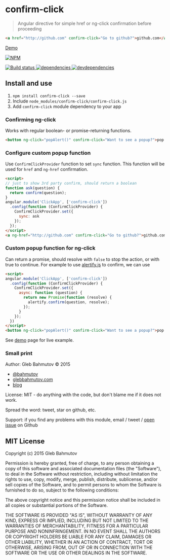 # confirm-click

> Angular directive for simple href or ng-click confirmation before proceeding

```html
<a href="http://github.com" confirm-click="Go to github?">github.com</a>
```

[Demo](http://glebbahmutov.com/confirm-click/)

[![NPM][confirm-click-icon] ][confirm-click-url]

[![Build status][confirm-click-ci-image] ][confirm-click-ci-url]
[![dependencies][confirm-click-dependencies-image] ][confirm-click-dependencies-url]
[![devdependencies][confirm-click-devdependencies-image] ][confirm-click-devdependencies-url]

## Install and use

1. `npm install confirm-click --save`
2. Include `node_modules/confirm-click/confirm-click.js` 
3. Add `confirm-click` module dependency to your app

### Confirming ng-click

Works with regular boolean- or promise-returning functions.

```html
<button ng-click="popAlert()" confirm-click="Want to see a popup?">pop alert</button>
```

### Configure custom popup function

Use `ConfirmClickProvider` function to set `sync` function. This function
will be used for `href` and `ng-href` confirmation.

```html
<script>
// just to show 3rd party confirm, should return a boolean
function ask(question) {
  return confirm(question);
}
angular.module('ClickApp', ['confirm-click'])
  .config(function (ConfirmClickProvider) {
    ConfirmClickProvider.set({
      sync: ask
    });
  });
</script>
<a ng-href="http://github.com" confirm-click="Go to github?">github.com</a>
```

### Custom popup function for ng-click

Can return a promise, should resolve with `false` to stop the action, or with true to continue.
For example to use [alertify.js](http://fabien-d.github.io/alertify.js/) to confirm, we can use

```html
<script>
angular.module('ClickApp', ['confirm-click'])
  .config(function (ConfirmClickProvider) {
    ConfirmClickProvider.set({
      async: function (question) {
        return new Promise(function (resolve) {
          alertify.confirm(question, resolve);
        });
      }
    });
  })
</script>
<button ng-click="popAlert()" confirm-click="Want to see a popup?">pop alert</button>
```

See [demo](http://glebbahmutov.com/confirm-click/) page for live example.

### Small print

Author: Gleb Bahmutov &copy; 2015

* [@bahmutov](https://twitter.com/bahmutov)
* [glebbahmutov.com](http://glebbahmutov.com)
* [blog](http://bahmutov.calepin.co/)

License: MIT - do anything with the code, but don't blame me if it does not work.

Spread the word: tweet, star on github, etc.

Support: if you find any problems with this module, email / tweet /
[open issue](https://github.com/bahmutov/confirm-click/issues) on Github

## MIT License

Copyright (c) 2015 Gleb Bahmutov

Permission is hereby granted, free of charge, to any person
obtaining a copy of this software and associated documentation
files (the "Software"), to deal in the Software without
restriction, including without limitation the rights to use,
copy, modify, merge, publish, distribute, sublicense, and/or sell
copies of the Software, and to permit persons to whom the
Software is furnished to do so, subject to the following
conditions:

The above copyright notice and this permission notice shall be
included in all copies or substantial portions of the Software.

THE SOFTWARE IS PROVIDED "AS IS", WITHOUT WARRANTY OF ANY KIND,
EXPRESS OR IMPLIED, INCLUDING BUT NOT LIMITED TO THE WARRANTIES
OF MERCHANTABILITY, FITNESS FOR A PARTICULAR PURPOSE AND
NONINFRINGEMENT. IN NO EVENT SHALL THE AUTHORS OR COPYRIGHT
HOLDERS BE LIABLE FOR ANY CLAIM, DAMAGES OR OTHER LIABILITY,
WHETHER IN AN ACTION OF CONTRACT, TORT OR OTHERWISE, ARISING
FROM, OUT OF OR IN CONNECTION WITH THE SOFTWARE OR THE USE OR
OTHER DEALINGS IN THE SOFTWARE.

[confirm-click-icon]: https://nodei.co/npm/confirm-click.png?downloads=true
[confirm-click-url]: https://npmjs.org/package/confirm-click
[confirm-click-ci-image]: https://travis-ci.org/bahmutov/confirm-click.png?branch=master
[confirm-click-ci-url]: https://travis-ci.org/bahmutov/confirm-click
[confirm-click-dependencies-image]: https://david-dm.org/bahmutov/confirm-click.png
[confirm-click-dependencies-url]: https://david-dm.org/bahmutov/confirm-click
[confirm-click-devdependencies-image]: https://david-dm.org/bahmutov/confirm-click/dev-status.png
[confirm-click-devdependencies-url]: https://david-dm.org/bahmutov/confirm-click#info=devDependencies
